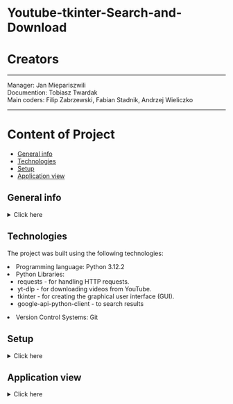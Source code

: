 # Youtube-tkinter-Search-and-Download

# Creators
--------------------------------------------------

Manager: Jan Miepariszwili<br>
Documention: Tobiasz Twardak <br>
Main coders: Filip Zabrzewski, Fabian Stadnik, Andrzej Wieliczko

---------------------------------------------------



# Content of Project
* [General info](#general-info)
* [Technologies](#technologies)
* [Setup](#setup)
* [Application view](#application-view)




## General info
<details>

<summary>Click here</summary>
<li>The program is designed for searching YouTube videos and downloading them.<br><br>
<li>It allows users to quickly and easily download any YouTube video.<br><br>
<li>The main advantage of this program is that it eliminates the need for a YouTube Premium subscription, which is required for direct downloads on YouTube.
</details>


## Technologies
The project was built using the following technologies: <br>
<li>Programming language: Python 3.12.2 <br>
<li>Python Libraries:
<ul><li>requests - for handling HTTP requests.<br>
<li>yt-dlp - for downloading videos from YouTube.<br>
<li>tkinter - for creating the graphical user interface (GUI).<br>
<li>google-api-python-client - to search results
</ul><li>Version Control Systems: Git



## Setup
<details>
<summary>Click here </summary>
<b>1</b>. Type the command 'python install.py' in the console, and all the required libraries will be downloaded automatically. <br><br>

<b>1</b>. Type the command python install.py in the console, and all the required libraries will be downloaded automatically. <br><br>
<b>2</b>. Run the GUI2.py file.<br> <br>
<b>3</b>. Enter the name of the video you are interested in into the search field. After clicking on your chosen result, our program will immediately start downloading it in MP4 format.<br> <br>
<b>4</b>. The video will be downloaded to your computer.
</details>


## Application view
<details>
    
<summary>Click here</summary>




<img src="obrazek.png">
</details>
